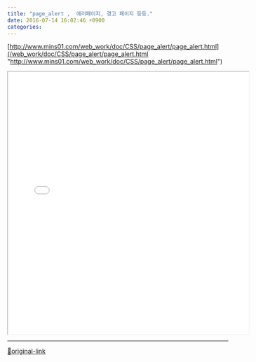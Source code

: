 ```yaml
---
title: "page_alert ,  에러페이지, 경고 페이지 등등."
date: 2016-07-14 16:02:46 +0900
categories: 
---
```

  

[http://www.mins01.com/web_work/doc/CSS/page_alert/page_alert.html](/web_work/doc/CSS/page_alert/page_alert.html "http://www.mins01.com/web_work/doc/CSS/page_alert/page_alert.html")  
  
<iframe frameborder="1" height="600" src="/web_work/doc/CSS/page_alert/page_alert.html" style="border-width: 1px;" width="550"></iframe>  




***
[🔗original-link](http://www.mins01.com/mh/tech/read/1021)